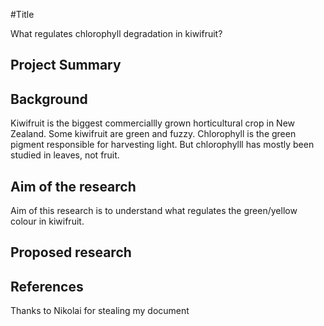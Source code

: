#Title

What regulates chlorophyll degradation in kiwifruit?

## Project Summary
## Background
Kiwifruit is the biggest commerciallly grown horticultural crop in New Zealand. Some kiwifruit are green and fuzzy.
Chlorophyll is the green pigment responsible for harvesting light. But chlorophylll has mostly been studied in leaves, not fruit.

## Aim of the research
Aim of this research is to understand what regulates the green/yellow colour in kiwifruit.
## Proposed research
## References
Thanks to Nikolai for stealing my document
